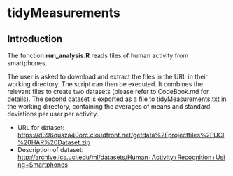 # tidyMeasurements

## Introduction
The function <b>run_analysis.R</b> reads files of human activity from smartphones. 

The user is asked to download and extract the files in the URL in their working directory. The script can then be executed. It combines the relevant files to create two datasets (please refer to CodeBook.md for details). The second dataset is exported as a file to tidyMeasurements.txt in the working directory, containing the averages of means and standard deviations per user per activity.

* URL for dataset: https://d396qusza40orc.cloudfront.net/getdata%2Fprojectfiles%2FUCI%20HAR%20Dataset.zip
* Description of dataset: http://archive.ics.uci.edu/ml/datasets/Human+Activity+Recognition+Using+Smartphones
